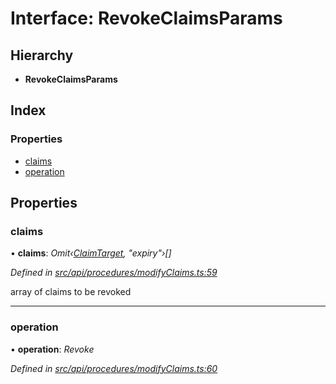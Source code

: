 # Interface: RevokeClaimsParams

## Hierarchy

* **RevokeClaimsParams**

## Index

### Properties

* [claims](revokeclaimsparams.md#claims)
* [operation](revokeclaimsparams.md#operation)

## Properties

###  claims

• **claims**: *Omit‹[ClaimTarget](claimtarget.md), "expiry"›[]*

*Defined in [src/api/procedures/modifyClaims.ts:59](https://github.com/PolymathNetwork/polymesh-sdk/blob/bf2b7a12/src/api/procedures/modifyClaims.ts#L59)*

array of claims to be revoked

___

###  operation

• **operation**: *Revoke*

*Defined in [src/api/procedures/modifyClaims.ts:60](https://github.com/PolymathNetwork/polymesh-sdk/blob/bf2b7a12/src/api/procedures/modifyClaims.ts#L60)*
